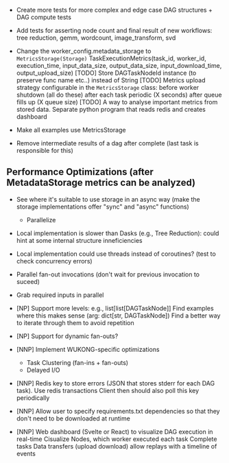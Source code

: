 - Create more tests for more complex and edge case DAG structures + DAG compute tests
- Add tests for asserting node count and final result of new workflows: tree reduction, gemm, wordcount, image_transform, svd

- Change the worker_config.metadata_storage to `MetricsStorage(Storage)`
        TaskExecutionMetrics(task_id, worker_id, execution_time, input_data_size, output_data_size, input_download_time, output_upload_size)
        [TODO] Store DAGTaskNodeId instance (to preserve func name etc..) instead of String
        [TODO] Metrics upload strategy configurable in the `MetricsStorage` class:
            before worker shutdown (all do these)
            after each task
            periodic (X seconds)
            after queue fills up (X queue size)
        [TODO] A way to analyse important metrics from stored data. Separate python program that reads redis and creates dashboard

- Make all examples use MetricsStorage
- Remove intermediate results of a dag after complete (last task is responsible for this)

## Performance Optimizations (after MetadataStorage metrics can be analyzed)
- See where it's suitable to use storage in an async way (make the storage implementations offer "sync" and "async" functions)
    - Parallelize
- Local implementation is slower than Dasks (e.g., Tree Reduction): could hint at some internal structure inneficiencies
- Local implementation could use threads instead of coroutines? (test to check concurrency errors)
- Parallel fan-out invocations (don't wait for previous invocation to suceed)
- Grab required inputs in parallel

- [NP] Support more levels: e.g., list[list[DAGTaskNode]]
    Find examples where this makes sense (arg: dict[str, DAGTaskNode])
    Find a better way to iterate through them to avoid repetition

- [NP] Support for dynamic fan-outs?

- [NNP] Implement WUKONG-specific optimizations
    - Task Clustering (fan-ins + fan-outs)
    - Delayed I/O

- [NNP] Redis key to store errors (JSON that stores stderr for each DAG task). Use redis transactions
    Client then should also poll this key periodically
- [NNP] Allow user to specify requirements.txt dependencies so that they don't need to be downloaded at runtime

- [NNP] Web dashboard (Svelte or React) to visualize DAG execution in real-time
    Cisualize Nodes, which worker executed each task
    Complete tasks
    Data transfers (upload download)
    allow replays with a timeline of events